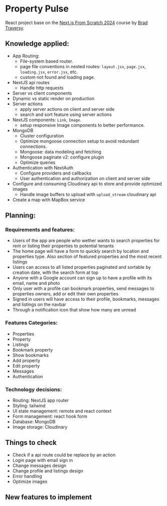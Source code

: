 # Property Pulse

React project base on the [Next.js From Scratch 2024](https://www.udemy.com/course/nextjs-from-scratch/) course by [Brad Traversy](https://www.traversymedia.com/).

## Knowledge applied:

- App Routing:
  - File-system based router.
  - page file conventions in nested routes: `layout.jsx`, `page.jsx`, `loading.jsx`, `error.jsx`, etc.
  - custom not found and loading page.
- NextJS api routes
  - Handle http requests
- Server vs client components
- Dynamic vs static render on production
- Server actions
  - apply server actions on client and server side
  - search and sort feature using server actions
- NextJS components: `Link`, `Image`.
  - setup responsive Image components to better performance.
- MongoDB
  - Cluster configuration
  - Optimize mongoose connection setup to avoid redundant connections.
  - Mongoose: data modeling and fetching
  - Mongoose paginate v2: configure plugin
  - Optimize queries
- Authentication with NextAuth
  - Configure providers and callbacks
  - User authentication and authorization on client and server side
- Configure and consuming Cloudinary api to store and provide optimized images
  - Handle image buffers to upload with `upload_stream` cloudinary api
- Create a map with MapBox service

## Planning:

### Requirements and features:

- Users of the app are people who wether wants to search properties for rent or listing their properties to potential tenants
- The home page will have a form to quickly search by location and properties type. Also section of featured properties and the most recent listings
- Users can access to all listed properties paginated and sortable by creation date, with the search form at top
- Anyone with a Google account can sign up to have a profile with its email, name and photo
- Only user with a profile can bookmark properties, send messages to properties owners, add or edit their own properties
- Signed in users will have access to their profile, bookmarks, messages and listings on the navbar
- Through a notification icon that show how many are unread

### Features Categories:

- Properties
- Property
- Listings
- Bookmark property
- Show bookmarks
- Add property
- Edit property
- Messages
- Authentication

### Technology decisions:

- Routing: NextJS app router
- Styling: tailwind
- UI state management: remote and react context
- Form management: react hook form
- Database: MongoDB
- Image storage: Cloudinary

## Things to check

- Check if a api route could be replace by an action
- Login page with email sign in
- Change messages design
- Change profile and listings design
- Error handling
- Optimize images

## New features to implement
